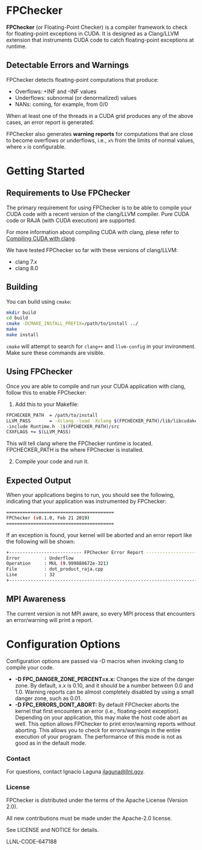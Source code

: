 # FPChecker

**FPChecker** (or Floating-Point Checker) is a compiler framework to check for floating-point exceptions in CUDA. It is designed as a Clang/LLVM extension that instruments CUDA code to catch floating-point exceptions at runtime.

## Detectable Errors and Warnings
FPChecker detects floating-point computations that produce:
- Overflows: +INF and -INF values
- Underflows: subnormal (or denormalized) values
- NANs:  coming, for example, from 0/0

When at least one of the threads in a CUDA grid produces any of the above cases, an error report is generated.

FPChecker also generates **warning reports** for computations that are close to become overflows or underflows, i.e., `x%` from the limits of normal values, where `x` is configurable.

# Getting Started

## Requirements to Use FPChecker
The primary requirement for using FPChecker is to be able to compile your CUDA code with a recent version of the clang/LLVM compiler. Pure CUDA code or RAJA (with CUDA execution) are supported.

For more information about compiling CUDA with clang, plese refer to [Compiling CUDA with clang](https://llvm.org/docs/CompileCudaWithLLVM.html).

We have tested FPChecker so far with these versions of clang/LLVM:
- clang 7.x
- clang 8.0

## Building
You can build using `cmake`:
```sh
mkdir build
cd build
cmake -DCMAKE_INSTALL_PREFIX=/path/to/install ../
make
make install
```
`cmake` will attempt to search for `clang++` and `llvm-config` in your invironment. Make sure these commands are visible.

## Using FPChecker
Once you are able to compile and run your CUDA application with clang, follow this to enable FPChecker:

1. Add this to your Makefile:

```sh
FPCHECKER_PATH  = /path/to/install
LLVM_PASS       = -Xclang -load -Xclang $(FPCHECKER_PATH)/lib/libcudakernels.so \
-include Runtime.h -I$(FPCHECKER_PATH)/src
CXXFLAGS += $(LLVM_PASS)
```

This will tell clang where the FPChecker runtime is located. FPCHECKER_PATH is the where FPChecker is installed.

2. Compile your code and run it.

## Expected Output

When your applications begins to run, you should see the following, indicating that your application was instrumented by FPChecker:

```sh
========================================
FPChecker (v0.1.0, Feb 21 2019)
========================================
```

If an exception is found, your kernel will be aborted and an error report like the following will be shown:
```sh
+--------------------------- FPChecker Error Report ---------------------------+
Error         : Underflow                                                     
Operation     : MUL (9.999888672e-321)                                            
File          : dot_product_raja.cpp                                          
Line          : 32                                                            
+------------------------------------------------------------------------------+
```

## MPI Awareness
The current version is not MPI aware, so every MPI process that encounters an error/warning will print a report.

# Configuration Options
Configuration options are passed via -D macros when invoking clang to compile your code.

- **-D FPC_DANGER_ZONE_PERCENT=x.x:** Changes the size of the danger zone. By default, x.x is 0.10, and it should be a number between 0.0 and 1.0. Warning reports can be almost completely disabled by using a small danger zone, such as 0.01.
- **-D FPC_ERRORS_DONT_ABORT:** By default FPChecker aborts the kernel that first encounters an error (i.e., floating-point exception). Depending on your application, this may make the host code abort as well. This option allows FPChecker to print error/warning reports without aborting. This allows you to check for errors/warnings in the entire execution of your program. The performance of this mode is not as good as in the default mode.

### Contact
For questions, contact Ignacio Laguna <ilaguna@llnl.gov>.

### License

FPChecker is distributed under the terms of the Apache License (Version 2.0).

All new contributions must be made under the Apache-2.0 license.

See LICENSE and NOTICE for details.

LLNL-CODE-647188
